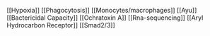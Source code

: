 [[Hypoxia]]
[[Phagocytosis]]
[[Monocytes/macrophages]]
[[Ayu]]
[[Bactericidal Capacity]]
[[Ochratoxin A]]
[[Rna-sequencing]]
[[Aryl Hydrocarbon Receptor]]
[[Smad2/3]]

